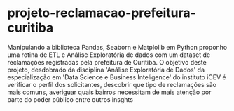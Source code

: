 # projeto-reclamacao-prefeitura-curitiba
Manipulando a biblioteca Pandas, Seaborn e Matplolib em Python proponho uma rotina de ETL e Análise Exploratória de dados com um dataset de reclamações registradas pela prefeitura de Curitiba. O objetivo deste projeto, desdobrado da disciplina 'Análise Exploratória de Dados' da especialização em 'Data Science e Business Inteligence' do instituto iCEV é verificar o perfil dos solicitantes, descobrir que tipo de reclamações são mais comuns, averiguar quais bairros necessitam de mais atenção por parte do poder público entre outros insghts
